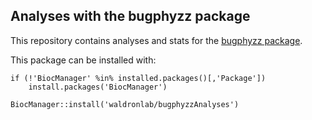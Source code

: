 ## Analyses with the bugphyzz package

This repository contains analyses and stats for the [bugphyzz package](https://github.com/waldronlab/bugphyzz).

This package can be installed with:

```
if (!'BiocManager' %in% installed.packages()[,'Package'])
    install.packages('BiocManager')

BiocManager::install('waldronlab/bugphyzzAnalyses')
```
